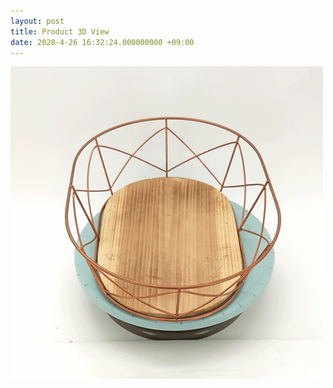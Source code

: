 ```yaml
---
layout: post
title: Product 3D View
date: 2020-4-26 16:32:24.000000000 +09:00
---
```


![images](https://raw.githubusercontent.com/WalsonXie/walsonxie.github.io/master/assets/images/1.gif)


